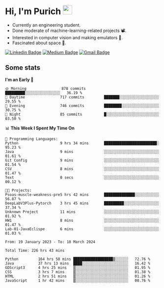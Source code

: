 <h1 align="left">Hi, I'm Purich
<img src="https://media.giphy.com/media/hvRJCLFzcasrR4ia7z/giphy.gif" width="30px"/></h1>

* Currently an engineering student.
* Done moderate of machine-learning-related projects :film_projector:.
* Interested in computer vision and making emulators :space_invader:.
* Fascinated about space :milky_way:.

[![Linkedin Badge](https://img.shields.io/badge/-Purich-blue?style=flat-square&logo=Linkedin&logoColor=white&link=https://www.linkedin.com/in/purich-siritip-16b3b3255/)](https://www.linkedin.com/in/purich-siritip-16b3b3255) [![Medium Badge](https://img.shields.io/badge/-@purich-gray?style=flat-square&labelColor=000000&logo=Medium&link=https://medium.com/@phuritsiritip)](https://medium.com/@phuritsiritip)
[![Gmail Badge](https://img.shields.io/badge/-mark.phurit@gmail.com-c14438?style=flat-square&logo=Gmail&logoColor=white&link=mailto:mark.phurit@gmail.com)](mailto:mark.phurit@gmail.com)

## Some stats

  
  <!--START_SECTION:waka-->
**I'm an Early 🐤** 

```text
🌞 Morning                878 commits         █████████░░░░░░░░░░░░░░░░   36.19 % 
🌆 Daytime                717 commits         ███████░░░░░░░░░░░░░░░░░░   29.55 % 
🌃 Evening                746 commits         ████████░░░░░░░░░░░░░░░░░   30.75 % 
🌙 Night                  85 commits          █░░░░░░░░░░░░░░░░░░░░░░░░   03.50 % 
```


📊 **This Week I Spent My Time On** 

```text
💬 Programming Languages: 
Python                   9 hrs 34 mins       ████████████████████████░   95.23 % 
Java                     9 mins              ░░░░░░░░░░░░░░░░░░░░░░░░░   01.61 % 
Git Config               9 mins              ░░░░░░░░░░░░░░░░░░░░░░░░░   01.54 % 
CSV                      8 mins              ░░░░░░░░░░░░░░░░░░░░░░░░░   01.47 % 
Text                     0 secs              ░░░░░░░░░░░░░░░░░░░░░░░░░   00.12 % 

🐱‍💻 Projects: 
Psoas-muscle-weakness-pre5 hrs 42 mins       ██████████████░░░░░░░░░░░   56.87 % 
DeepLabV3Plus-Pytorch    3 hrs 45 mins       █████████░░░░░░░░░░░░░░░░   37.34 % 
Unknown Project          11 mins             ░░░░░░░░░░░░░░░░░░░░░░░░░   01.92 % 
HW1                      8 mins              ░░░░░░░░░░░░░░░░░░░░░░░░░   01.47 % 
Lab-01-JavaEclispe       6 mins              ░░░░░░░░░░░░░░░░░░░░░░░░░   01.03 % 
```


<!--END_SECTION:waka-->

  <!--START_SECTION:waka-simple-->

```text
From: 19 January 2023 - To: 18 March 2024

Total Time: 226 hrs 43 mins

Python         164 hrs 58 mins ██████████████████▒░░░░░░   72.76 %
Java           37 hrs 13 mins  ████░░░░░░░░░░░░░░░░░░░░░   16.42 %
GDScript3      4 hrs 25 mins   ▒░░░░░░░░░░░░░░░░░░░░░░░░   01.95 %
CSS            3 hrs 7 mins    ▒░░░░░░░░░░░░░░░░░░░░░░░░   01.38 %
HTML           2 hrs 51 mins   ▒░░░░░░░░░░░░░░░░░░░░░░░░   01.26 %
JavaScript     1 hr 42 mins    ▒░░░░░░░░░░░░░░░░░░░░░░░░   00.76 %
```

<!--END_SECTION:waka-simple-->

  <!--![Anurag's GitHub stats](https://github-readme-stats.vercel.app/api?username=vikimark&show_icons=true&theme=gruvbox_light)-->
  
<!--
**vikimark/vikimark** is a ✨ _special_ ✨ repository because its `README.md` (this file) appears on your GitHub profile.

Here are some ideas to get you started:

- 🔭 I’m currently working on ...
- 🌱 I’m currently learning ...
- 👯 I’m looking to collaborate on ...
- 🤔 I’m looking for help with ...
- 💬 Ask me about ...
- 📫 How to reach me: ...
- 😄 Pronouns: ...
- ⚡ Fun fact: ...
-->
